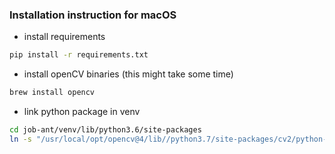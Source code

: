 ### Installation instruction for macOS
* install requirements
```bash
pip install -r requirements.txt
```

* install openCV binaries (this might take some time)
```bash
brew install opencv
```

* link python package in venv
```bash
cd job-ant/venv/lib/python3.6/site-packages
ln -s "/usr/local/opt/opencv@4/lib//python3.7/site-packages/cv2/python-3.7/cv2.cpython-37m-darwin.so" cv2.so
```